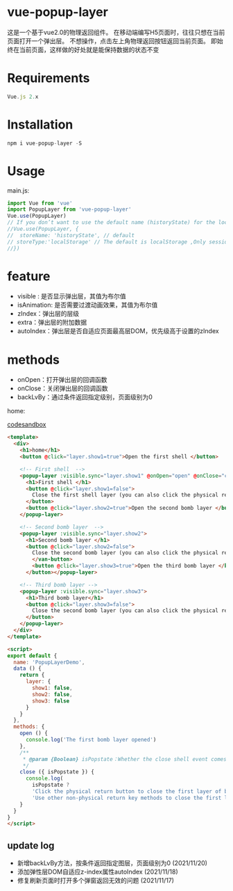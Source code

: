 # vue-popup-layer

这是一个基于vue2.0的物理返回组件。 在移动端编写H5页面时，往往只想在当前页面打开一个弹出层。 不想操作，点击左上角物理返回按钮返回当前页面。 即始终在当前页面，这样做的好处就是能保持数据的状态不变 



# Requirements

```js
Vue.js 2.x
```



# Installation

```js
npm i vue-popup-layer -S
```



# Usage

main.js:

```js
import Vue from 'vue'
import PopupLayer from 'vue-popup-layer'
Vue.use(PopupLayer)
// If you don’t want to use the default name (historyState) for the local cache name, you can customize the storeName 
//Vue.use(PopupLayer, {
//  storeName: 'historyState', // default
// storeType:'localStorage' // The default is localStorage ,Only sessionStorage and localStorage and select 
//})
```

# feature

+ visible : 是否显示弹出层，其值为布尔值
+ isAnimation: 是否需要过渡动画效果，其值为布尔值
+ zIndex：弹出层的层级
+ extra：弹出层的附加数据
+ autoIndex：弹出层是否自适应页面最高层DOM，优先级高于设置的zIndex 

# methods

+ onOpen：打开弹出层的回调函数
+ onClose：关闭弹出层的回调函数
+ backLvBy：通过条件返回指定级别，页面级别为0


home:

[codesandbox](https://codesandbox.io/s/blissful-microservice-0q3mo?file=/src/App.vue)

```html
<template>
  <div>
    <h1>home</h1>
    <button @click="layer.show1=true">Open the first shell </button>

    <!-- First shell  -->
    <popup-layer :visible.sync="layer.show1" @onOpen="open" @onClose="close">
      <h1>First shell </h1>
      <button @click="layer.show1=false">
        Close the first shell layer (you can also click the physical return button
      </button>
      <button @click="layer.show2=true">Open the second bomb layer </button>
    </popup-layer>

    <!-- Second bomb layer  -->
    <popup-layer :visible.sync="layer.show2">
      <h1>Second bomb layer </h1>
      <button @click="layer.show2=false">
        Close the second bomb layer (you can also click the physical return button)
        </van-button>
        <button @click="layer.show3=true">Open the third bomb layer </button>
      </button></popup-layer>

    <!-- Third bomb layer -->
    <popup-layer :visible.sync="layer.show3">
      <h1>Third bomb layer</h1>
      <button @click="layer.show3=false">
        Close the second bomb layer (you can also click the physical return button)
      </button>
    </popup-layer>
  </div>
</template>

<script>
export default {
  name: 'PopupLayerDemo',
  data () {
    return {
      layer: {
        show1: false,
        show2: false,
        show3: false
      }
    }
  },
  methods: {
    open () {
      console.log('The first bomb layer opened')
    },
    /**
     * @param {Boolean} isPopstate：Whether the close shell event comes from the physical return key
     */
    close ({ isPopstate }) {
      console.log(
        isPopstate ? 
        'Click the physical return button to close the first layer of bullets.' : 
        'Use other non-physical return key methods to close the first layer of bullets.')
    }
  }
}
</script>
```
## update log
+ 新增backLvBy方法，按条件返回指定图层，页面级别为0 (2021/11/20)
+ 添加弹性层DOM自适应z-index属性autoIndex (2021/11/18)
+ 修复刷新页面时打开多个弹窗返回无效的问题 (2021/11/17)


